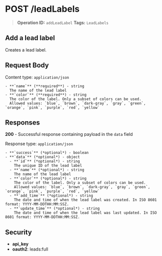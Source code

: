 # POST /leadLabels

> **Operation ID:** `addLeadLabel`
> **Tags:** `LeadLabels`

## Add a lead label

Creates a lead label.

## Request Body

Content type: `application/json`

```
- **`name`** (**required**) - string
  The name of the lead label
- **`color`** (**required**) - string
  The color of the label. Only a subset of colors can be used.
  Allowed values: `blue`, `brown`, `dark-gray`, `gray`, `green`, `orange`, `pink`, `purple`, `red`, `yellow`
```

## Responses

**200** - Successful response containing payload in the `data` field

Response type: `application/json`

```
- **`success`** (*optional*) - boolean
- **`data`** (*optional*) - object
  - **`id`** (*optional*) - string
    The unique ID of the lead label
  - **`name`** (*optional*) - string
    The name of the lead label
  - **`color`** (*optional*) - string
    The color of the label. Only a subset of colors can be used.
    Allowed values: `blue`, `brown`, `dark-gray`, `gray`, `green`, `orange`, `pink`, `purple`, `red`, `yellow`
  - **`add_time`** (*optional*) - string
    The date and time of when the lead label was created. In ISO 8601 format: YYYY-MM-DDTHH:MM:SSZ.
  - **`update_time`** (*optional*) - string
    The date and time of when the lead label was last updated. In ISO 8601 format: YYYY-MM-DDTHH:MM:SSZ.
```


## Security

- **api_key**
- **oauth2**: leads:full